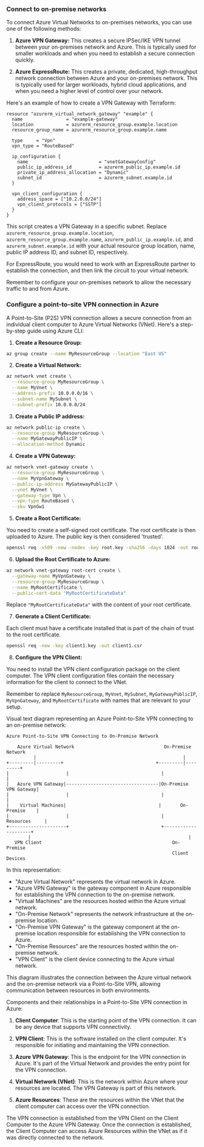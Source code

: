 ### Connect to on-premise networks

To connect Azure Virtual Networks to on-premises networks, you can use one of the following methods:

1. **Azure VPN Gateway:** This creates a secure IPSec/IKE VPN tunnel between your on-premises network and Azure. This is typically used for smaller workloads and when you need to establish a secure connection quickly.

2. **Azure ExpressRoute:** This creates a private, dedicated, high-throughput network connection between Azure and your on-premises network. This is typically used for larger workloads, hybrid cloud applications, and when you need a higher level of control over your network.

Here's an example of how to create a VPN Gateway with Terraform:

```hcl
resource "azurerm_virtual_network_gateway" "example" {
  name                = "example-gateway"
  location            = azurerm_resource_group.example.location
  resource_group_name = azurerm_resource_group.example.name

  type     = "Vpn"
  vpn_type = "RouteBased"

  ip_configuration {
    name                          = "vnetGatewayConfig"
    public_ip_address_id          = azurerm_public_ip.example.id
    private_ip_address_allocation = "Dynamic"
    subnet_id                     = azurerm_subnet.example.id
  }

  vpn_client_configuration {
    address_space = ["10.2.0.0/24"]
    vpn_client_protocols = ["SSTP"]
  }
}
```

This script creates a VPN Gateway in a specific subnet. Replace `azurerm_resource_group.example.location`, `azurerm_resource_group.example.name`, `azurerm_public_ip.example.id`, and `azurerm_subnet.example.id` with your actual resource group location, name, public IP address ID, and subnet ID, respectively.

For ExpressRoute, you would need to work with an ExpressRoute partner to establish the connection, and then link the circuit to your virtual network.

Remember to configure your on-premises network to allow the necessary traffic to and from Azure.

### Configure a point-to-site VPN connection in Azure

A Point-to-Site (P2S) VPN connection allows a secure connection from an individual client computer to Azure Virtual Networks (VNet). Here's a step-by-step guide using Azure CLI:

1. **Create a Resource Group:**

```bash
az group create --name MyResourceGroup --location "East US"
```

2. **Create a Virtual Network:**

```bash
az network vnet create \
  --resource-group MyResourceGroup \
  --name MyVnet \
  --address-prefix 10.0.0.0/16 \
  --subnet-name MySubnet \
  --subnet-prefix 10.0.0.0/24
```

3. **Create a Public IP address:**

```bash
az network public-ip create \
  --resource-group MyResourceGroup \
  --name MyGatewayPublicIP \
  --allocation-method Dynamic
```

4. **Create a VPN Gateway:**

```bash
az network vnet-gateway create \
  --resource-group MyResourceGroup \
  --name MyVpnGateway \
  --public-ip-address MyGatewayPublicIP \
  --vnet MyVnet \
  --gateway-type Vpn \
  --vpn-type RouteBased \
  --sku VpnGw1
```

5. **Create a Root Certificate:**

You need to create a self-signed root certificate. The root certificate is then uploaded to Azure. The public key is then considered 'trusted'.

```bash
openssl req -x509 -new -nodes -key root.key -sha256 -days 1024 -out root.pem
```

6. **Upload the Root Certificate to Azure:**

```bash
az network vnet-gateway root-cert create \
  --gateway-name MyVpnGateway \
  --resource-group MyResourceGroup \
  --name MyRootCertificate \
  --public-cert-data "MyRootCertificateData"
```

Replace `"MyRootCertificateData"` with the content of your root certificate.

7. **Generate a Client Certificate:**

Each client must have a certificate installed that is part of the chain of trust to the root certificate.

```bash
openssl req -new -key client1.key -out client1.csr
```

8. **Configure the VPN Client:**

You need to install the VPN client configuration package on the client computer. The VPN client configuration files contain the necessary information for the client to connect to the VNet.

Remember to replace `MyResourceGroup`, `MyVnet`, `MySubnet`, `MyGatewayPublicIP`, `MyVpnGateway`, and `MyRootCertificate` with names that are relevant to your setup.

Visual text diagram representing an Azure Point-to-Site VPN connecting to an on-premise network:

```
Azure Point-to-Site VPN Connecting to On-Premise Network

    Azure Virtual Network                                 On-Premise Network
          |                                                      |
+---------|---------+                                  +---------|---------+
|                     |                                  |                     |
|   Azure VPN Gateway|----------------------------------|On-Premise VPN Gateway|
|                     |                                  |                     |
|    Virtual Machines|                                  |       On-Premise    |
|                     |                                  |       Resources     |
+---------------------+                                  +---------------------+
        |                                                          |
   VPN Client                                                On-Premise
                                                             Client Devices
```

In this representation:
- "Azure Virtual Network" represents the virtual network in Azure.
- "Azure VPN Gateway" is the gateway component in Azure responsible for establishing the VPN connection to the on-premise network.
- "Virtual Machines" are the resources hosted within the Azure virtual network.
- "On-Premise Network" represents the network infrastructure at the on-premise location.
- "On-Premise VPN Gateway" is the gateway component at the on-premise location responsible for establishing the VPN connection to Azure.
- "On-Premise Resources" are the resources hosted within the on-premise network.
- "VPN Client" is the client device connecting to the Azure virtual network.

This diagram illustrates the connection between the Azure virtual network and the on-premise network via a Point-to-Site VPN, allowing communication between resources in both environments.

Components and their relationships in a Point-to-Site VPN connection in Azure:

1. **Client Computer**: This is the starting point of the VPN connection. It can be any device that supports VPN connectivity.

2. **VPN Client**: This is the software installed on the client computer. It's responsible for initiating and maintaining the VPN connection.

3. **Azure VPN Gateway**: This is the endpoint for the VPN connection in Azure. It's part of the Virtual Network and provides the entry point for the VPN connection.

4. **Virtual Network (VNet)**: This is the network within Azure where your resources are located. The VPN Gateway is part of this network.

5. **Azure Resources**: These are the resources within the VNet that the client computer can access over the VPN connection.

The VPN connection is established from the VPN Client on the Client Computer to the Azure VPN Gateway. Once the connection is established, the Client Computer can access Azure Resources within the VNet as if it was directly connected to the network.

